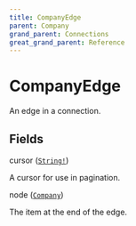 ```yaml
---
title: CompanyEdge
parent: Company
grand_parent: Connections
great_grand_parent: Reference
---
```


# CompanyEdge

An edge in a connection.

## Fields

<div class="field-entry ">
  <span id="cursor" class="field-name anchored">cursor (<code><a href="/docs/reference/scalar/string">String!</a></code>)</span>

  <div class="description-wrapper">
   <p>A cursor for use in pagination.</p>

  </div>
</div>

<div class="field-entry ">
  <span id="node" class="field-name anchored">node (<code><a href="/docs/reference/object/company">Company</a></code>)</span>

  <div class="description-wrapper">
   <p>The item at the end of the edge.</p>

  </div>
</div>

